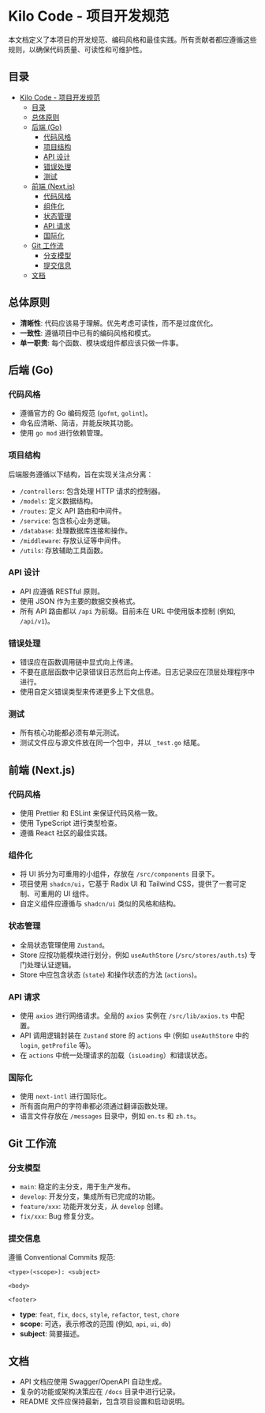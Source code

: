# Kilo Code - 项目开发规范

本文档定义了本项目的开发规范、编码风格和最佳实践。所有贡献者都应遵循这些规则，以确保代码质量、可读性和可维护性。

## 目录

- [Kilo Code - 项目开发规范](#kilo-code---项目开发规范)
  - [目录](#目录)
  - [总体原则](#总体原则)
  - [后端 (Go)](#后端-go)
    - [代码风格](#代码风格)
    - [项目结构](#项目结构)
    - [API 设计](#api-设计)
    - [错误处理](#错误处理)
    - [测试](#测试)
  - [前端 (Next.js)](#前端-nextjs)
    - [代码风格](#代码风格-1)
    - [组件化](#组件化)
    - [状态管理](#状态管理)
    - [API 请求](#api-请求)
    - [国际化](#国际化)
  - [Git 工作流](#git-工作流)
    - [分支模型](#分支模型)
    - [提交信息](#提交信息)
  - [文档](#文档)

## 总体原则

- **清晰性**: 代码应该易于理解。优先考虑可读性，而不是过度优化。
- **一致性**: 遵循项目中已有的编码风格和模式。
- **单一职责**: 每个函数、模块或组件都应该只做一件事。

## 后端 (Go)

### 代码风格

- 遵循官方的 Go 编码规范 (`gofmt`, `golint`)。
- 命名应清晰、简洁，并能反映其功能。
- 使用 `go mod` 进行依赖管理。

### 项目结构

后端服务遵循以下结构，旨在实现关注点分离：

- `/controllers`: 包含处理 HTTP 请求的控制器。
- `/models`: 定义数据结构。
- `/routes`: 定义 API 路由和中间件。
- `/service`: 包含核心业务逻辑。
- `/database`: 处理数据库连接和操作。
- `/middleware`: 存放认证等中间件。
- `/utils`: 存放辅助工具函数。

### API 设计

- API 应遵循 RESTful 原则。
- 使用 JSON 作为主要的数据交换格式。
- 所有 API 路由都以 `/api` 为前缀。目前未在 URL 中使用版本控制 (例如, `/api/v1`)。

### 错误处理

- 错误应在函数调用链中显式向上传递。
- 不要在底层函数中记录错误日志然后向上传递。日志记录应在顶层处理程序中进行。
- 使用自定义错误类型来传递更多上下文信息。

### 测试

- 所有核心功能都必须有单元测试。
- 测试文件应与源文件放在同一个包中，并以 `_test.go` 结尾。

## 前端 (Next.js)

### 代码风格

- 使用 Prettier 和 ESLint 来保证代码风格一致。
- 使用 TypeScript 进行类型检查。
- 遵循 React 社区的最佳实践。

### 组件化

- 将 UI 拆分为可重用的小组件，存放在 `/src/components` 目录下。
- 项目使用 `shadcn/ui`，它基于 Radix UI 和 Tailwind CSS，提供了一套可定制、可重用的 UI 组件。
- 自定义组件应遵循与 `shadcn/ui` 类似的风格和结构。

### 状态管理

- 全局状态管理使用 `Zustand`。
- Store 应按功能模块进行划分，例如 `useAuthStore` (`/src/stores/auth.ts`) 专门处理认证逻辑。
- Store 中应包含状态 (`state`) 和操作状态的方法 (`actions`)。

### API 请求

- 使用 `axios` 进行网络请求。全局的 `axios` 实例在 `/src/lib/axios.ts` 中配置。
- API 调用逻辑封装在 `Zustand` store 的 `actions` 中 (例如 `useAuthStore` 中的 `login`, `getProfile` 等)。
- 在 `actions` 中统一处理请求的加载（`isLoading`）和错误状态。

### 国际化

- 使用 `next-intl` 进行国际化。
- 所有面向用户的字符串都必须通过翻译函数处理。
- 语言文件存放在 `/messages` 目录中，例如 `en.ts` 和 `zh.ts`。

## Git 工作流

### 分支模型

- `main`: 稳定的主分支，用于生产发布。
- `develop`: 开发分支，集成所有已完成的功能。
- `feature/xxx`: 功能开发分支，从 `develop` 创建。
- `fix/xxx`: Bug 修复分支。

### 提交信息

遵循 Conventional Commits 规范:

```
<type>(<scope>): <subject>

<body>

<footer>
```

- **type**: `feat`, `fix`, `docs`, `style`, `refactor`, `test`, `chore`
- **scope**: 可选，表示修改的范围 (例如, `api`, `ui`, `db`)
- **subject**: 简要描述。

## 文档

- API 文档应使用 Swagger/OpenAPI 自动生成。
- 复杂的功能或架构决策应在 `/docs` 目录中进行记录。
- README 文件应保持最新，包含项目设置和启动说明。